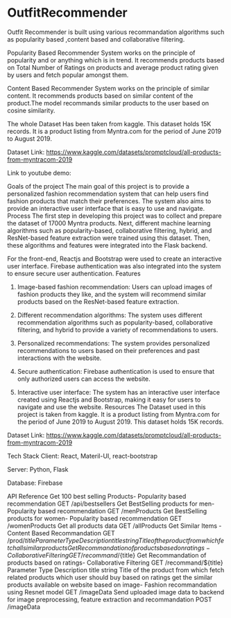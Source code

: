 # OutfitRecommender
Outfit Recommender is built using various recommandation algorithms such as popularity based ,content based and collaborative filtering.

Popularity Based Recommender System works on the principle of popularity and or anything which is in trend. It recommends products based on Total Number of Ratings on products and average product rating given by users and fetch popular amongst them.

Content Based Recommender System works on the principle of similar content. It recommends products based on similar content of the product.The model recommands similar products to the user based on cosine similarity.

The whole Dataset Has been taken from kaggle. This dataset holds 15K records. It is a product listing from Myntra.com for the period of June 2019 to August 2019.

Dataset Link: https://www.kaggle.com/datasets/promptcloud/all-products-from-myntracom-2019

Link to youtube demo:

Goals of the project
The main goal of this project is to provide a personalized fashion recommendation system that can help users find fashion products that match their preferences. The system also aims to provide an interactive user interface that is easy to use and navigate.
Process
The first step in developing this project was to collect and prepare the dataset of 17000 Myntra products. Next, different machine learning algorithms such as popularity-based, collaborative filtering, hybrid, and ResNet-based feature extraction were trained using this dataset. Then, these algorithms and features were integrated into the Flask backend.

For the front-end, Reactjs and Bootstrap were used to create an interactive user interface. Firebase authentication was also integrated into the system to ensure secure user authentication.
Features
1. Image-based fashion recommendation: 
Users can upload images of fashion products they like, and the system will recommend similar products based on the ResNet-based feature extraction.

2. Different recommendation algorithms: 
The system uses different recommendation algorithms such as popularity-based, collaborative filtering, and hybrid to provide a variety of recommendations to users.

3. Personalized recommendations: 
The system provides personalized recommendations to users based on their preferences and past interactions with the website.

4. Secure authentication: 
Firebase authentication is used to ensure that only authorized users can access the website.

5. Interactive user interface: 
The system has an interactive user interface created using Reactjs and Bootstrap, making it easy for users to navigate and use the website.
Resources
The Dataset used in this project is taken from kaggle. It is a product listing from Myntra.com for the period of June 2019 to August 2019. This dataset holds 15K records.

Dataset Link: https://www.kaggle.com/datasets/promptcloud/all-products-from-myntracom-2019

Tech Stack
Client: React, Materil-UI, react-bootstrap

Server: Python, Flask

Database: Firebase

API Reference
Get 100 best selling Products- Popularity based recommendation
  GET /api/bestsellers
Get BestSelling products for men- Popularity based recommendation
  GET /menProducts
Get BestSelling products for women- Popularity based recommendation
  GET /womenProducts
Get all products data
  GET /allProducts
Get Similar Items - Content Based Recommandation
  GET /prod/${title}
Parameter	Type	Description
title	string	Title of the product from which fetch all similar products
Get Recommandation of products based on ratings- Collaborative Filtering
  GET /recommand/${title}
Get Recommandation of products based on ratings- Collaborative Filtering
  GET /recommand/${title}
Parameter	Type	Description
title	string	Title of the product from which fetch related products which user should buy based on ratings
get the similar products available on website based on image- Fashion recommandation using Resnet model
  GET /imageData
Send uploaded image data to backend for image preprocessing, feature extraction and recommandation
  POST /imageData

